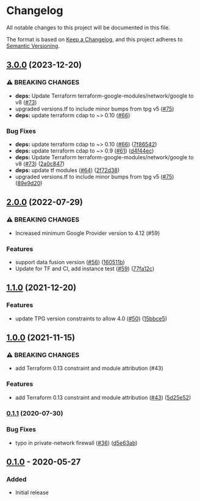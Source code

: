 # Changelog

All notable changes to this project will be documented in this file.

The format is based on
[Keep a Changelog](https://keepachangelog.com/en/1.0.0/),
and this project adheres to
[Semantic Versioning](https://semver.org/spec/v2.0.0.html).

## [3.0.0](https://github.com/terraform-google-modules/terraform-google-data-fusion/compare/v2.0.0...v3.0.0) (2023-12-20)


### ⚠ BREAKING CHANGES

* **deps:** Update Terraform terraform-google-modules/network/google to v8 ([#73](https://github.com/terraform-google-modules/terraform-google-data-fusion/issues/73))
* upgraded versions.tf to include minor bumps from tpg v5 ([#75](https://github.com/terraform-google-modules/terraform-google-data-fusion/issues/75))
* **deps:** update terraform cdap to ~> 0.10 ([#66](https://github.com/terraform-google-modules/terraform-google-data-fusion/issues/66))

### Bug Fixes

* **deps:** update terraform cdap to ~&gt; 0.10 ([#66](https://github.com/terraform-google-modules/terraform-google-data-fusion/issues/66)) ([7f86542](https://github.com/terraform-google-modules/terraform-google-data-fusion/commit/7f86542ca78ceabe2b305061019ef33d1bb0921f))
* **deps:** update terraform cdap to ~&gt; 0.9 ([#61](https://github.com/terraform-google-modules/terraform-google-data-fusion/issues/61)) ([d4f44ec](https://github.com/terraform-google-modules/terraform-google-data-fusion/commit/d4f44ecbcb18f095320c4209992934e261feb4fb))
* **deps:** Update Terraform terraform-google-modules/network/google to v8 ([#73](https://github.com/terraform-google-modules/terraform-google-data-fusion/issues/73)) ([2a0c847](https://github.com/terraform-google-modules/terraform-google-data-fusion/commit/2a0c84746e5275114006104fba07deb4474961c7))
* **deps:** update tf modules ([#64](https://github.com/terraform-google-modules/terraform-google-data-fusion/issues/64)) ([2f72d38](https://github.com/terraform-google-modules/terraform-google-data-fusion/commit/2f72d38f8e41f237fdf642fac4b23312133d43b2))
* upgraded versions.tf to include minor bumps from tpg v5 ([#75](https://github.com/terraform-google-modules/terraform-google-data-fusion/issues/75)) ([89e9d20](https://github.com/terraform-google-modules/terraform-google-data-fusion/commit/89e9d203fa15d59e10de473a917427c5baf29a31))

## [2.0.0](https://github.com/terraform-google-modules/terraform-google-data-fusion/compare/v1.1.0...v2.0.0) (2022-07-29)


### ⚠ BREAKING CHANGES

* Increased minimum Google Provider version to 4.12 (#59)

### Features

* support data fusion version ([#56](https://github.com/terraform-google-modules/terraform-google-data-fusion/issues/56)) ([160511b](https://github.com/terraform-google-modules/terraform-google-data-fusion/commit/160511b13c826bfa7bccaa18ccf4930d9039eb74))
* Update for TF and CI, add instance test  ([#59](https://github.com/terraform-google-modules/terraform-google-data-fusion/issues/59)) ([77fa12c](https://github.com/terraform-google-modules/terraform-google-data-fusion/commit/77fa12c5da3fa349089ba0937f1fa78ac9aaa9e3))

## [1.1.0](https://www.github.com/terraform-google-modules/terraform-google-data-fusion/compare/v1.0.0...v1.1.0) (2021-12-20)


### Features

* update TPG version constraints to allow 4.0 ([#50](https://www.github.com/terraform-google-modules/terraform-google-data-fusion/issues/50)) ([15bbce5](https://www.github.com/terraform-google-modules/terraform-google-data-fusion/commit/15bbce5c0f22a9d6383945af9f43dbe23757c3ff))

## [1.0.0](https://www.github.com/terraform-google-modules/terraform-google-data-fusion/compare/v0.1.1...v1.0.0) (2021-11-15)


### ⚠ BREAKING CHANGES

* add Terraform 0.13 constraint and module attribution (#43)

### Features

* add Terraform 0.13 constraint and module attribution ([#43](https://www.github.com/terraform-google-modules/terraform-google-data-fusion/issues/43)) ([5d25e52](https://www.github.com/terraform-google-modules/terraform-google-data-fusion/commit/5d25e5278eef4db9a5e4430218d133042d56015f))

### [0.1.1](https://www.github.com/terraform-google-modules/terraform-google-data-fusion/compare/v0.1.0...v0.1.1) (2020-07-30)


### Bug Fixes

* typo in private-network firewall ([#36](https://www.github.com/terraform-google-modules/terraform-google-data-fusion/issues/36)) ([d5e63ab](https://www.github.com/terraform-google-modules/terraform-google-data-fusion/commit/d5e63ab8653290b8bf38988f221c4d09824c5407))

## [0.1.0] - 2020-05-27

### Added

- Initial release

[Unreleased]: https://github.com/terraform-google-modules/terraform-google-data-fusion/compare/v0.1.0...HEAD
[0.1.0]: https://github.com/terraform-google-modules/terraform-google-data-fusion/releases/tag/v0.1.0
